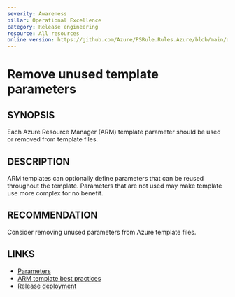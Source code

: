 ```yaml
---
severity: Awareness
pillar: Operational Excellence
category: Release engineering
resource: All resources
online version: https://github.com/Azure/PSRule.Rules.Azure/blob/main/docs/en/rules/Azure.Template.UseParameters.md
---
```


# Remove unused template parameters

## SYNOPSIS

Each Azure Resource Manager (ARM) template parameter should be used or removed from template files.

## DESCRIPTION

ARM templates can optionally define parameters that can be reused throughout the template.
Parameters that are not used may make template use more complex for no benefit.

## RECOMMENDATION

Consider removing unused parameters from Azure template files.

## LINKS

- [Parameters](https://docs.microsoft.com/azure/azure-resource-manager/templates/template-syntax#parameters)
- [ARM template best practices](https://docs.microsoft.com/azure/azure-resource-manager/templates/template-best-practices#general-recommendations-for-parameters)
- [Release deployment](https://docs.microsoft.com/azure/architecture/framework/devops/release-engineering-cd#automation)
